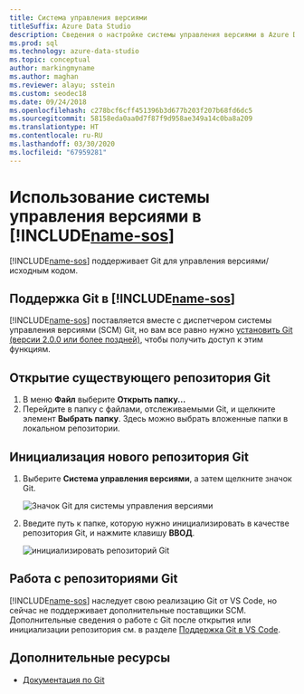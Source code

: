```yaml
---
title: Система управления версиями
titleSuffix: Azure Data Studio
description: Сведения о настройке системы управления версиями в Azure Data Studio
ms.prod: sql
ms.technology: azure-data-studio
ms.topic: conceptual
author: markingmyname
ms.author: maghan
ms.reviewer: alayu; sstein
ms.custom: seodec18
ms.date: 09/24/2018
ms.openlocfilehash: c278bcf6cff451396b3d677b203f207b68fd6dc5
ms.sourcegitcommit: 58158eda0aa0d7f87f9d958ae349a14c0ba8a209
ms.translationtype: HT
ms.contentlocale: ru-RU
ms.lasthandoff: 03/30/2020
ms.locfileid: "67959281"
---
```

#  <a name="using-source-control-in-name-sos"></a>Использование системы управления версиями в [!INCLUDE[name-sos](../includes/name-sos-short.md)]

[!INCLUDE[name-sos](../includes/name-sos-short.md)] поддерживает Git для управления версиями/исходным кодом.


## <a name="git-support-in-name-sos"></a>Поддержка Git в [!INCLUDE[name-sos](../includes/name-sos-short.md)]

[!INCLUDE[name-sos](../includes/name-sos-short.md)] поставляется вместе с диспетчером системы управления версиями (SCM) Git, но вам все равно нужно [установить Git (версии 2.0.0 или более поздней)](https://git-scm.com/download), чтобы получить доступ к этим функциям. 



## <a name="open-an-existing-git-repository"></a>Открытие существующего репозитория Git

1. В меню **Файл** выберите **Открыть папку...**
2. Перейдите в папку с файлами, отслеживаемыми Git, и щелкните элемент **Выбрать папку**. Здесь можно выбрать вложенные папки в локальном репозитории.


## <a name="initialize-a-new-git-repository"></a>Инициализация нового репозитория Git

1. Выберите **Система управления версиями**, а затем щелкните значок Git.

   ![Значок Git для системы управления версиями](media/source-control/source-control.png)

1. Введите путь к папке, которую нужно инициализировать в качестве репозитория Git, и нажмите клавишу **ВВОД**.

   ![инициализировать репозиторий Git](media/source-control/initialize-git-repository.png)

## <a name="working-with-git-repositories"></a>Работа с репозиториями Git

[!INCLUDE[name-sos](../includes/name-sos-short.md)] наследует свою реализацию Git от VS Code, но сейчас не поддерживает дополнительные поставщики SCM. Дополнительные сведения о работе с Git после открытия или инициализации репозитория см. в разделе [Поддержка Git в VS Code](https://code.visualstudio.com/docs/editor/versioncontrol#_git-support).


## <a name="additional-resources"></a>Дополнительные ресурсы
- [Документация по Git](https://git-scm.com/documentation)
